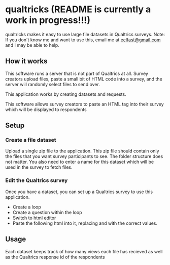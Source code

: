 # qualtricks (README is currently a work in progress!!!)
qualtricks makes it easy to use large file datasets in Qualtrics surveys. Note: If you don't know me and want to use this, email me at eclfast@gmail.com and I may be able to help.
## How it works
This software runs a server that is not part of Qualtrics at all. Survey creators upload files, paste a small bit of HTML code into a survey, and the server will randomly select files to send over.


This application works by creating datasets and requests.

This software allows survey creators to paste an HTML tag into their survey which will be displayed to respondents


## Setup
### Create a file dataset
Upload a single zip file to the application. This zip file should contain only the files that you want survey participants to see. The folder structure does not matter. You also need to enter a name for this dataset which will be used in the survey to fetch files.
### Edit the Qualtrics survey
Once you have a dataset, you can set up a Qualtrics survey to use this application.

- Create a loop
- Create a question within the loop
- Switch to html editor
- Paste the following html into it, replacing <hostname> and <dataset> with the correct values.
## Usage
Each dataset keeps track of how many views each file has recieved as well as the Qualtrics response id of the respondents